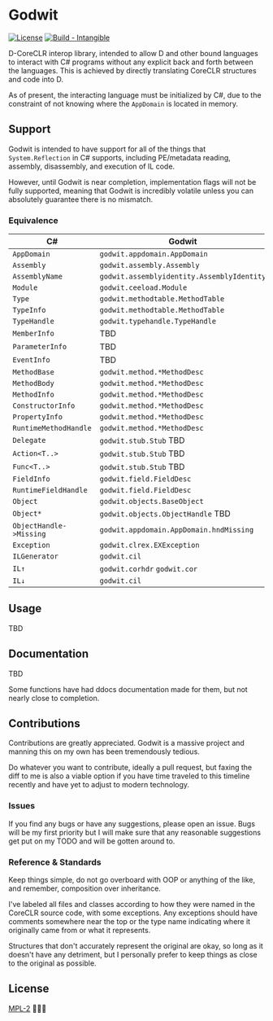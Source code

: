 # Godwit

[![License](https://img.shields.io/badge/License-MPL--2-blue)](#license)
[![Build - Intangible](https://img.shields.io/badge/Build-Intangible-informational)](https://)

D-CoreCLR interop library, intended to allow D and other bound languages to interact with C# programs without any explicit back and forth between the languages. This is achieved by directly translating CoreCLR structures and code into D.

As of present, the interacting language must be initialized by C#, due to the constraint of not knowing where the `AppDomain` is located in memory.

## Support

Godwit is intended to have support for all of the things that `System.Reflection` in C# supports, including PE/metadata reading, assembly, disassembly, and execution of IL code.

However, until Godwit is near completion, implementation flags will not be fully supported, meaning that Godwit is incredibly volatile unless you can absolutely guarantee there is no mismatch.

### Equivalence

| C# | Godwit |
-----|--------|
| `AppDomain` | `godwit.appdomain.AppDomain` |
| `Assembly` | `godwit.assembly.Assembly` |
| `AssemblyName` | `godwit.assemblyidentity.AssemblyIdentity` |
| `Module` | `godwit.ceeload.Module` |
| `Type` | `godwit.methodtable.MethodTable` |
| `TypeInfo` | `godwit.methodtable.MethodTable` |
| `TypeHandle` | `godwit.typehandle.TypeHandle` |
| `MemberInfo` | TBD |
| `ParameterInfo` | TBD |
| `EventInfo` | TBD |
| `MethodBase` | `godwit.method.*MethodDesc` |
| `MethodBody` | `godwit.method.*MethodDesc` |
| `MethodInfo` | `godwit.method.*MethodDesc` |
| `ConstructorInfo` | `godwit.method.*MethodDesc` |
| `PropertyInfo` | `godwit.method.*MethodDesc` |
| `RuntimeMethodHandle` | `godwit.method.*MethodDesc` |
| `Delegate` | `godwit.stub.Stub` TBD |
| `Action<T..>` | `godwit.stub.Stub` TBD |
| `Func<T..>` | `godwit.stub.Stub` TBD |
| `FieldInfo` | `godwit.field.FieldDesc` |
| `RuntimeFieldHandle` | `godwit.field.FieldDesc` |
| `Object` | `godwit.objects.BaseObject` |
| `Object*` | `godwit.objects.ObjectHandle` TBD |
| `ObjectHandle->Missing` | `godwit.appdomain.AppDomain.hndMissing` |
| `Exception` | `godwit.clrex.EXException` |
| `ILGenerator` | `godwit.cil` |
| `IL↑` | `godwit.corhdr` `godwit.cor` |
| `IL↓` | `godwit.cil` |

## Usage

TBD

## Documentation

TBD

Some functions have had ddocs documentation made for them, but not nearly close to completion.

## Contributions

Contributions are greatly appreciated. Godwit is a massive project and manning this on my own has been tremendously tedious.

Do whatever you want to contribute, ideally a pull request, but faxing the diff to me is also a viable option if you have time traveled to this timeline recently and have yet to adjust to modern technology.

### Issues

If you find any bugs or have any suggestions, please open an issue. Bugs will be my first priority but I will make sure that any reasonable suggestions get put on my TODO and will be gotten around to.

### Reference & Standards

Keep things simple, do not go overboard with OOP or anything of the like, and remember, composition over inheritance.

I've labeled all files and classes according to how they were named in the CoreCLR source code, with some exceptions. Any exceptions should have comments somewhere near the top or the type name indicating where it originally came from or what it represents.

Structures that don't accurately represent the original are okay, so long as it doesn't have any detriment, but I personally prefer to keep things as close to the original as possible.

## License

[MPL-2](/LICENSE.txt) 🎅🎅🎅
